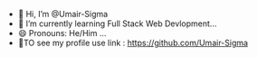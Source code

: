 - 👋 Hi, I’m @Umair-Sigma
- 🌱 I’m currently learning Full Stack Web Devlopment...
- 😄 Pronouns: He/Him ...
- 🫠TO see my profile use link : https://github.com/Umair-Sigma

<!---
Umair-Sigma/Umair-Sigma is a ✨ special ✨ repository because its `README.md` (this file) appears on your GitHub profile.
You can click the Preview link to take a look at your changes.
--->
